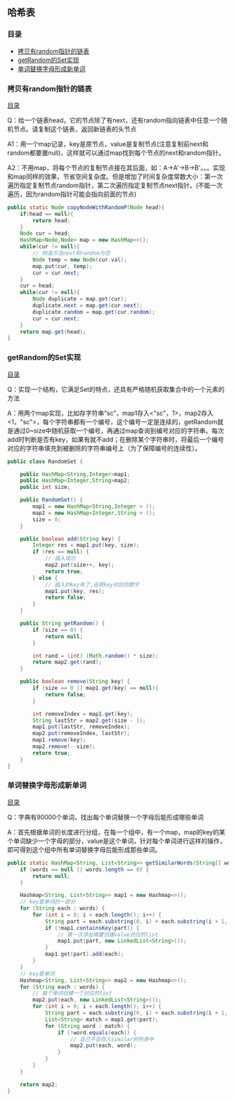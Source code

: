 ## 哈希表

### 目录

* [拷贝有random指针的链表](#拷贝有random指针的链表)
* [getRandom的Set实现](#getRandom的Set实现)
* [单词替换字母形成新单词](#单词替换字母形成新单词)



### 拷贝有random指针的链表

[目录](#目录)

Q：给一个链表head，它的节点除了有next，还有random指向链表中任意一个随机节点。请复制这个链表，返回新链表的头节点

A1：用一个map记录，key是原节点，value是复制节点(注意复制前next和random都要置null)，这样就可以通过map找到每个节点的next和random指针。

A2：不用map，将每个节点的复制节点接在其后面，如：A->A'->B->B'。。。实现和map同样的效果，节省空间复杂度。但是增加了时间复杂度常数大小：第一次遍历指定复制节点random指针，第二次遍历指定复制节点next指针。(不能一次遍历，因为random指针可能会指向前面的节点)

```java
public static Node copyNodeWithRandomP(Node head){
    if(head == null){
        return head;
    }
    Node cur = head;
    HashMap<Node,Node> map = new HashMap<>();
    while(cur != null){
        // 构造方法next和random为空
        Node temp = new Node(cur.val); 
        map.put(cur, temp);
        cur = cur.next;
    }
    cur = head;
    while(cur != null){
        Node duplicate = map.get(cur);
        duplicate.next = map.get(cur.next);
        duplicate.random = map.get(cur.random);
        cur = cur.next;
    }
    return map.get(head);
}
```



### getRandom的Set实现

[目录](#目录)

Q：实现一个结构，它满足Set的特点，还具有严格随机获取集合中的一个元素的方法

A：用两个map实现，比如存字符串“sc”，map1存入<"sc"，1>，map2存入<1，"sc">，每个字符串都有一个编号，这个编号一定是连续的，getRandom就是通过0~size中随机获取一个编号，再通过map查询到编号对应的字符串。每次add时判断是否有key，如果有就不add；在删除某个字符串时，将最后一个编号对应的字符串填充到被删除的字符串编号上（为了保障编号的连续性）。

```java
public class RandomSet {

    public HashMap<String,Integer>map1;
    public HashMap<Integer,String>map2;
    public int size;

    public RandomSet() {
        map1 = new HashMap<String,Integer > ();
        map2 = new HashMap<Integer,String > ();
        size = 0;
    }

    public boolean add(String key) {
        Integer res = map1.put(key, size);
        if (res == null) { 
            // 插入成功
            map2.put(size++, key);
            return true;
        } else {
            // 插入的key有了,还原key对应的数字
            map1.put(key, res); 
            return false;
        }
    }

    public String getRandom() {
        if (size == 0) {
            return null;
        }

        int rand = (int) (Math.random() * size);
        return map2.get(rand);
    }

    public boolean remove(String key) {
        if (size == 0 || map1.get(key) == null){
            return false;
        }

        int removeIndex = map1.get(key);
        String lastStr = map2.get(size - 1);
        map1.put(lastStr, removeIndex);
        map2.put(removeIndex, lastStr);
        map1.remove(key);
        map2.remove(--size);
        return true;
    }
}
```



### 单词替换字母形成新单词

[目录](#目录)

Q：字典有90000个单词，找出每个单词替换一个字母后能形成哪些单词

A：首先根据单词的长度进行分组，在每一个组中，有一个map，map的key的某个单词缺少一个字母的部分，value是这个单词，针对每个单词进行这样的操作，即可得到这个组中所有单词替换字母后能形成那些单词。

```java
public static HashMap<String, List<String>> getSimilarWords(String[] words) {
    if (words == null || words.length == 0) {
        return null;
    }

    Hashmap<String, List<String>> map1 = new Hashmap<>(); 
    // key是单词的一部分
    for (String each : words) {
        for (int i = 0; i < each.length(); i++) {
            String part = each.substring(0, i) + each.substring(i + 1, each.length());
            if (!map1.containsKey(part)) { 
                // 第一次添加需要创建value对应的list
                map1.put(part, new LinkedList<String>());
            }
            map1.get(part).add(each);
        }
    }
	// key是单词
    Hashmap<String, List<String>> map2 = new Hashmap<>(); 
    for (String each : words) {
        // 每个单词创建一个对应的list
        map2.put(each, new LinkedList<String>()); 
        for (int i = 0; i < each.length(); i++) {
            String part = each.substring(0, i) + each.substring(i + 1, each.length());
            List<String> match = map1.get(part);
            for (String word : match) {
                if (!word.equals(each)) { 
                    // 自己不会存入similar的列表中
                    map2.put(each, word);
                }
            }
        }
    }

    return map2;
}
```



